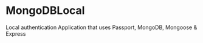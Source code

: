 # MongoDBLocal
Local authentication Application that uses Passport, MongoDB, Mongoose &amp; Express
